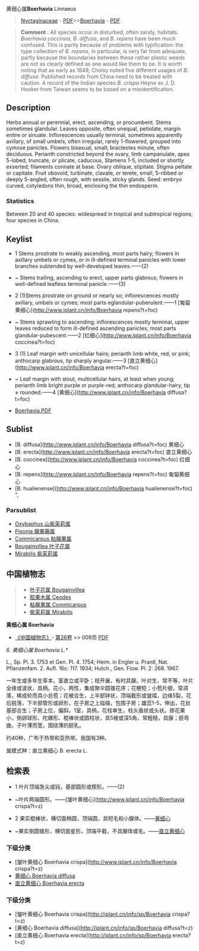 黄细心属**Boerhavia** Linnaeus

> [Nyctaginaceae](http://www.iplant.cn/info/Nyctaginaceae?t=foc) - [PDF](http://www.iplant.cn/foc/pdf/Nyctaginaceae.pdf)>>[Boerhavia](http://www.iplant.cn/info/Boerhavia?t=foc) - [PDF](http://www.iplant.cn/foc/pdf/Boerhavia.pdf)


> **Comment** : 
> All species occur in disturbed, often sandy, habitats. *Boerhavia* *coccinea*, *B*. *diffusa*, and *B*. *repens* have been much confused. This is partly because of problems with typification: the type collection of *B*. *repens*, in particular, is very far from adequate, partly because the boundaries between these rather plastic weeds are not as clearly defined as one would like them to be. It is worth noting that as early as 1849, Choisy noted five different usages of *B*. *diffusa*. Published records from China need to be treated with caution. A record of the Indian species *B*. *crispa* Heyne ex J. D. Hooker from Taiwan seems to be based on a misidentification.

## Description

Herbs annual or perennial, erect, ascending, or procumbent. Stems sometimes glandular. Leaves opposite, often unequal, petiolate, margin entire or sinuate. Inflorescences usually terminal, sometimes apparently axillary, of small umbels, often irregular, rarely 1-flowered, grouped into cymose panicles. Flowers bisexual, small; bracteoles minute, often deciduous. Perianth constricted beyond the ovary, limb campanulate, apex 5-lobed, truncate, or plicate, caducous, Stamens 1-5, included or shortly exserted; filaments connate at base. Ovary oblique, stipitate. Stigma peltate or capitate. Fruit obovoid, turbinate, clavate, or terete, small, 5-ribbed or deeply 5-angled, often rough, with sessile, sticky glands. Seed: embryo curved, cotyledons thin, broad, enclosing the thin endosperm.

### Statistics
Between 20 and 40 species: widespread in tropical and subtropical regions; four species in China.


## Keylist

* 1 Stems prostrate to weakly ascending, most parts hairy; flowers in axillary umbels or cymes, or in ill-defined terminal panicles with lower branches subtended by well-developed leaves.——(2)
* ~ Stems trailing, ascending to erect, upper parts glabrous; flowers in well-defined leafless terminal panicle.——(3)

* 2 (1)Stems prostrate on ground or nearly so; inflorescences mostly axillary, umbels or cymes; most parts eglandular-puberulent.——1 [匍匐黄细心](http://www.iplant.cn/info/Boerhavia repens?t=foc)
* ~ Stems sprawling to ascending; inflorescences mostly terminal, upper leaves reduced to form ill-defined ascending panicles; most parts glandular-pubescent.——2 [红细心](http://www.iplant.cn/info/Boerhavia coccinea?t=foc)

* 3 (1) Leaf margin with unicellular hairs; perianth limb white, red, or pink; anthocarp glabrous, tip sharply angular.——3 [直立黄细心](http://www.iplant.cn/info/Boerhavia erecta?t=foc)
* ~ Leaf margin with stout, multicellular hairs, at least when young; perianth limb bright purple or purple-red; anthocarp glandular-hairy, tip ± rounded.——4 [黄细心](http://www.iplant.cn/info/Boerhavia diffusa?t=foc)


* [Boerhavia.PDF](http://www.iplant.cn/foc/pdf/Boerhavia.pdf)
## Sublist
* [B.  diffusa](http://www.iplant.cn/info/Boerhavia diffusa?t=foc)
 黄细心
* [B.  erecta](http://www.iplant.cn/info/Boerhavia erecta?t=foc)
 直立黄细心
* [B.  coccinea](http://www.iplant.cn/info/Boerhavia coccinea?t=foc)
 红细心
* [B.  repens](http://www.iplant.cn/info/Boerhavia repens?t=foc)
 匍匐黄细心
* [B.  hualienense](http://www.iplant.cn/info/Boerhavia hualienense?t=foc) ",

### Parsublist

* [Oxybaphus  山紫茉莉属](http://www.iplant.cn/info/Oxybaphus?t=foc)
* [Pisonia  腺果藤属](http://www.iplant.cn/info/Pisonia?t=foc)
* [Commicarpus  粘腺果属](http://www.iplant.cn/info/Commicarpus?t=foc)
* [Bougainvillea  叶子花属](http://www.iplant.cn/info/Bougainvillea?t=foc)
* [Mirabilis  紫茉莉属](http://www.iplant.cn/info/Mirabilis?t=foc)


## 中国植物志

> * [叶子花属  Bougainvillea](Bougainvillea-叶子花属.md)
> * [胶果木属  Ceodes](http://www.iplant.cn/info/Ceodes?t=z)
> * [粘腺果属  Commicarpus](http://www.iplant.cn/info/Commicarpus?t=z)
> * [紫茉莉属  Mirabilis](http://www.iplant.cn/info/Mirabilis?t=z)


**黄细心属 Boerhavia**

* [《中国植物志》](http://www.iplant.cn/frps)- [第26卷](http://www.iplant.cn/frps/vol/26) >> 009页 [PDF](http://www.iplant.cn/frps/pdf/26/009y.pdf)


**6. 黄细心属* Boerhavia L.**

L., Sp. Pl. 3. 1753 et Gen. Pl. 4. 1754; Heim. in Engler u. Prantl, Nat. Pflanzenfam. 2. Aufl. 16c: 117. 1934; Hutch., Gen. Flow. Pl. 2: 268. 1967.

一年生或多年生草本。茎直立或平卧；枝开展，有时具腺。叶对生，常不等，叶片全缘或波状，具柄。花小，两性，集成聚伞圆锥花序；花梗短；小苞片细，常凋落，稀成轮而具小总苞；花被合生，上半部钟状，顶端截形或皱褶，边缘5裂，花后脱落，下半部管形或卵形，在子房之上缢缩，包围子房；雄蕊1-5，伸出，花丝基部合生；子房上位，偏斜，1室，具柄，花柱单生，柱头盾状或头状。掺花果小，倒卵球形、陀螺形、棍棒状或圆柱状，具5棱或深5角，常粗糙，具腺；胚弯曲，子叶薄而宽，围绕薄的胚乳。

约40种，广布于热带和亚热带。我国有3种。

属模式种：直立黄细心 B. erecta L.

## 检索表

* 1 叶片顶端急尖或钝，基部圆形或楔形。——(2)
* ~叶片两端圆形。——[皱叶黄细心](http://www.iplant.cn/info/Boerhavia crispa?t=z)


* 2 果实棍棒状，横切面稍圆，顶端圆，具短毛和小腺体。——[黄细心](Boerhavia-diffusa-黄细心.md)

* ~果实倒圆锥形，横切面星形，顶端平截，不具腺体或毛。——[直立黄细心](Boerhavia-erecta-直立黄细心.md)

### 下级分类
* [皱叶黄细心  Boerhavia crispa](http://www.iplant.cn/info/Boerhavia crispa?t=z)
* [黄细心  Boerhavia diffusa](Boerhavia-diffusa-黄细心.md)
* [直立黄细心  Boerhavia erecta](Boerhavia-erecta-直立黄细心.md)

### 下级分类
* [皱叶黄细心  Boerhavia crispa](http://iplant.cn/info/sp/Boerhavia crispa?t=z)
* [黄细心  Boerhavia diffusa](http://iplant.cn/info/sp/Boerhavia diffusa?t=z)
* [直立黄细心  Boerhavia erecta](http://iplant.cn/info/sp/Boerhavia erecta?t=z)
